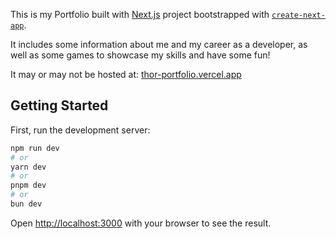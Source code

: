 This is my Portfolio built with [Next.js](https://nextjs.org/) project bootstrapped with [`create-next-app`](https://github.com/vercel/next.js/tree/canary/packages/create-next-app).

It includes some information about me and my career as a developer, as well as some games to showcase my skills and have some fun!

It may or may not be hosted at: [thor-portfolio.vercel.app](https://thor-portfolio.vercel.app)

## Getting Started

First, run the development server:

```bash
npm run dev
# or
yarn dev
# or
pnpm dev
# or
bun dev
```

Open [http://localhost:3000](http://localhost:3000) with your browser to see the result.


